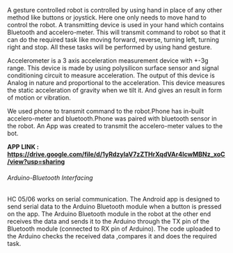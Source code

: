 A gesture controlled robot is controlled by using hand in place of any other method like buttons or joystick. Here one only needs to move hand to control the robot. 
A transmitting device is used in your hand which contains Bluetooth and accelero-meter. This will transmit command to robot so that it can do the required task like moving forward, reverse, turning left, turning right and stop. 
All these tasks will be performed by using hand gesture.

Accelerometer is a 3 axis acceleration measurement device with +-3g range. This device is made by using polysilicon surface sensor and signal conditioning circuit to measure acceleration.
The output of this device is Analog in nature and proportional to the acceleration. 
This device measures the static acceleration of gravity when we tilt it. And gives an result in form of motion or vibration.


We used phone to transmit command to the robot.Phone has in-built accelero-meter and bluetooth.Phone was paired with bluetooth sensor in the robot.
An App was created to transmit the accelero-meter values to the bot.

**APP LINK : https://drive.google.com/file/d/1yRdzylaV7zZTHrXqdVAr4lcwMBNz_xoC/view?usp=sharing**

###### Arduino-Bluetooth Interfacing

HC 05/06 works on serial communication. The Android app is designed to send serial data to the Arduino Bluetooth module when a button is pressed on the app. 
The Arduino Bluetooth module in the robot at the other end receives the data and sends it to the Arduino through the TX pin of the Bluetooth module (connected to RX pin of Arduino). 
The code uploaded to the Arduino checks the received data ,compares it  and does the required task. 




